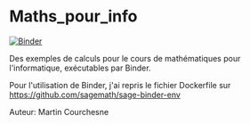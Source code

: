 # Maths_pour_info

[![Binder](https://mybinder.org/badge_logo.svg)](https://mybinder.org/v2/gh/courchesne/Algebre-Lineaire/master)
 
 Des exemples de calculs pour le cours de mathématiques pour l'informatique, exécutables par Binder. 
 
 Pour l'utilisation de Binder, j'ai repris le fichier Dockerfile sur https://github.com/sagemath/sage-binder-env
 
 Auteur: Martin Courchesne
